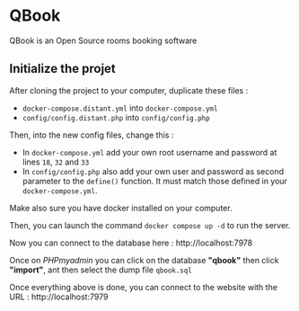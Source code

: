 # QBook
QBook is an Open Source rooms booking software

## Initialize the projet
After cloning the project to your computer, duplicate these files :
* `docker-compose.distant.yml` into `docker-compose.yml`
* `config/config.distant.php` into `config/config.php`

Then, into the new config files, change this :
* In `docker-compose.yml` add your own root username and password at lines `18`, `32` and `33`
* In `config/config.php` also add your own user and password as second parameter to the `define()` function.
It must match those defined in your `docker-compose.yml`.

Make also sure you have docker installed on your computer.

Then, you can launch the command `docker compose up -d` to run the server. 

Now you can connect to the database here : http://localhost:7978

Once on _PHPmyadmin_ you can click on the database **"qbook"** then click **"import"**, ant then select the dump file `qbook.sql`

Once everything above is done, you can connect to the website with the URL : http://localhost:7979
